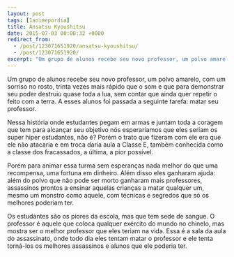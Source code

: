 ```yaml
---
layout: post
tags: [1animepordia]
title: Ansatsu Kyoushitsu
date: 2015-07-03 00:00:32 +0000
redirect_from:
  - /post/123071651920/ansatsu-kyoushitsu/
  - /post/123071651920/
excerpt: "Um grupo de alunos recebe seu novo professor, um polvo amarelo, com um sorriso no rosto, trinta vezes mais rápido que o som e que para demonstrar seu poder destruiu quase toda a lua, sem contar que ainda quer repetir o feito com a terra. A esses alunos foi passada a seguinte tarefa: matar seu professor."
---
```


Um grupo de alunos recebe seu novo professor, um polvo amarelo, com um
sorriso no rosto, trinta vezes mais rápido que o som e que para
demonstrar seu poder destruiu quase toda a lua, sem contar que ainda
quer repetir o feito com a terra. A esses alunos foi passada a seguinte
tarefa: matar seu professor.

Nessa história onde estudantes pegam em armas e juntam toda a coragem
que tem para alcançar seu objetivo nós esperaríamos que eles seriam os
super hiper estudantes, não é? Porém o trato que fizeram com ele era que
ele não atacaria e em troca daria aula a Classe E, também conhecida como
a classe dos fracassados, a última, a pior possível.

Porém para animar essa turma sem esperanças nada melhor do que uma
recompensa, uma fortuna em dinheiro. Além disso eles ganharam ajuda:
além do polvo que não pode ser morto ganharam mais professores,
assassinos prontos a ensinar aquelas crianças a matar qualquer um, mesmo
um monstro como aquele, com técnicas e segredos que só os melhores
poderiam ter.

Os estudantes são os piores da escola, mas que tem sede de sangue. O
professor é aquele que coloca qualquer exército do mundo no chinelo, mas
mostra ser o melhor professor que eles teriam na vida. Essa é a sala da
aula do assassinato, onde todo dia eles tentam matar o professor e ele
tenta torná-los os melhores assassinos e alunos que ele poderia ter.


